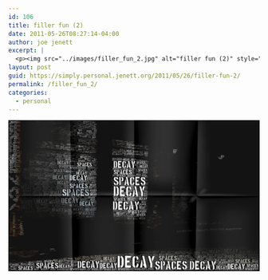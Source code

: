 ```yaml
---
id: 106
title: filler fun (2)
date: 2011-05-26T08:27:14-04:00
author: joe jenett
excerpt: |
  <p><img src="../images/filler_fun_2.jpg" alt="filler fun (2)" style="border:none;" /></p>
layout: post
guid: https://simply.personal.jenett.org/2011/05/26/filler-fun-2/
permalink: /filler_fun_2/
categories:
  - personal
---
```

<img src="../images/filler_fun_2.jpg" alt="filler fun (2)" style="border:none;" />